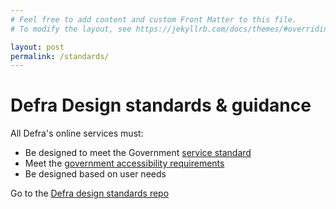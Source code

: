 ```yaml
---
# Feel free to add content and custom Front Matter to this file.
# To modify the layout, see https://jekyllrb.com/docs/themes/#overriding-theme-defaults

layout: post
permalink: /standards/
---
```

# Defra Design standards & guidance

All Defra's online services must:

-   Be designed to meet the Government [service standard](https://www.gov.uk/service-manual/service-standard)
-   Meet the [government accessibility requirements](https://www.gov.uk/service-manual/helping-people-to-use-your-service/making-your-service-accessible-an-introduction#meeting-government-accessibility-requirements)
-   Be designed based on user needs

Go to the [Defra design standards repo](https://github.com/DEFRA/design-standards)
